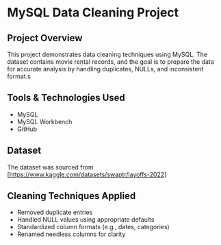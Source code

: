 # MySQL Data Cleaning Project

## Project Overview
This project demonstrates data cleaning techniques using MySQL. The dataset contains movie rental records, and the goal is to prepare the data for accurate analysis by handling duplicates, NULLs, and inconsistent format.s

## Tools & Technologies Used
- MySQL
- MySQL Workbench
- GitHub

## Dataset
The dataset was sourced from [https://www.kaggle.com/datasets/swaptr/layoffs-2022] 

## Cleaning Techniques Applied
- Removed duplicate entries
- Handled NULL values using appropriate defaults
- Standardized column formats (e.g., dates, categories)
- Renamed needless columns for clarity

